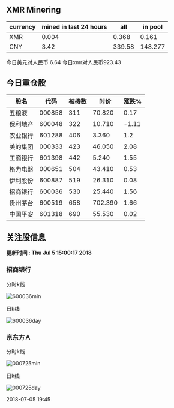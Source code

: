 ## XMR Minering

|currency|mined in last 24 hours|all|in pool|
|---|---|---|---|
|XMR|0.004|0.368|0.161|
|CNY|3.42|339.58|148.277|

今日美元对人民币 6.64	今日xmr对人民币923.43


## 今日重仓股 

|股名|代码|被持数|时价|涨跌%|
|---|---|---|---|---|
|五粮液|000858|311|70.820|0.17|
|保利地产|600048|322|10.710|-1.11|
|农业银行|601288|406|3.360|1.2|
|美的集团|000333|423|46.050|2.08|
|工商银行|601398|442|5.240|1.55|
|格力电器|000651|504|43.410|0.53|
|伊利股份|600887|519|26.310|0.08|
|招商银行|600036|530|25.440|1.56|
|贵州茅台|600519|658|702.390|1.66|
|中国平安|601318|690|55.530|0.02|

## 关注股信息
**更新时间 : Thu Jul  5 15:00:17 2018**
### 招商银行 
分时k线

![600036min](http://image.sinajs.cn/newchart/min/n/sh600036.gif)

日k线

![600036day](http://image.sinajs.cn/newchart/daily/n/sh600036.gif)

### 京东方Ａ 
分时k线

![000725min](http://image.sinajs.cn/newchart/min/n/sz000725.gif)

日k线

![000725day](http://image.sinajs.cn/newchart/daily/n/sz000725.gif)

2018-07-05 19:45